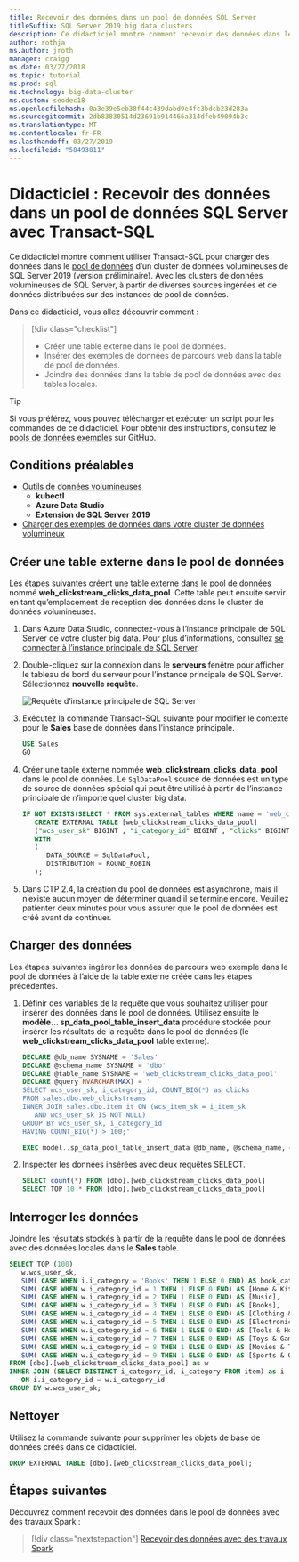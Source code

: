 ```yaml
---
title: Recevoir des données dans un pool de données SQL Server
titleSuffix: SQL Server 2019 big data clusters
description: Ce didacticiel montre comment recevoir des données dans le pool de données d’un cluster de données volumineuses de SQL Server 2019 (version préliminaire) avec la procédure stockée de sp_data_pool_table_insert_data.
author: rothja
ms.author: jroth
manager: craigg
ms.date: 03/27/2018
ms.topic: tutorial
ms.prod: sql
ms.technology: big-data-cluster
ms.custom: seodec18
ms.openlocfilehash: 0a3e39e5eb38f44c439dabd9e4fc3bdcb23d283a
ms.sourcegitcommit: 2db83830514d23691b914466a314dfeb49094b3c
ms.translationtype: MT
ms.contentlocale: fr-FR
ms.lasthandoff: 03/27/2019
ms.locfileid: "58493811"
---
```

# <a name="tutorial-ingest-data-into-a-sql-server-data-pool-with-transact-sql"></a>Didacticiel : Recevoir des données dans un pool de données SQL Server avec Transact-SQL

Ce didacticiel montre comment utiliser Transact-SQL pour charger des données dans le [pool de données](concept-data-pool.md) d’un cluster de données volumineuses de SQL Server 2019 (version préliminaire). Avec les clusters de données volumineuses de SQL Server, à partir de diverses sources ingérées et de données distribuées sur des instances de pool de données.

Dans ce didacticiel, vous allez découvrir comment :

> [!div class="checklist"]
> * Créer une table externe dans le pool de données.
> * Insérer des exemples de données de parcours web dans la table de pool de données.
> * Joindre des données dans la table de pool de données avec des tables locales.

> [!TIP]
> Si vous préférez, vous pouvez télécharger et exécuter un script pour les commandes de ce didacticiel. Pour obtenir des instructions, consultez le [pools de données exemples](https://github.com/Microsoft/sql-server-samples/tree/master/samples/features/sql-big-data-cluster/data-pool) sur GitHub.

## <a id="prereqs"></a> Conditions préalables

- [Outils de données volumineuses](deploy-big-data-tools.md)
   - **kubectl**
   - **Azure Data Studio**
   - **Extension de SQL Server 2019**
- [Charger des exemples de données dans votre cluster de données volumineux](tutorial-load-sample-data.md)

## <a name="create-an-external-table-in-the-data-pool"></a>Créer une table externe dans le pool de données

Les étapes suivantes créent une table externe dans le pool de données nommé **web_clickstream_clicks_data_pool**. Cette table peut ensuite servir en tant qu’emplacement de réception des données dans le cluster de données volumineuses.

1. Dans Azure Data Studio, connectez-vous à l’instance principale de SQL Server de votre cluster big data. Pour plus d’informations, consultez [se connecter à l’instance principale de SQL Server](connect-to-big-data-cluster.md#master).

1. Double-cliquez sur la connexion dans le **serveurs** fenêtre pour afficher le tableau de bord du serveur pour l’instance principale de SQL Server. Sélectionnez **nouvelle requête**.

   ![Requête d’instance principale de SQL Server](./media/tutorial-data-pool-ingest-sql/sql-server-master-instance-query.png)

1. Exécutez la commande Transact-SQL suivante pour modifier le contexte pour le **Sales** base de données dans l’instance principale.

   ```sql
   USE Sales
   GO
   ```

1. Créer une table externe nommée **web_clickstream_clicks_data_pool** dans le pool de données. Le `SqlDataPool` source de données est un type de source de données spécial qui peut être utilisé à partir de l’instance principale de n’importe quel cluster big data.

   ```sql
   IF NOT EXISTS(SELECT * FROM sys.external_tables WHERE name = 'web_clickstream_clicks_data_pool')
      CREATE EXTERNAL TABLE [web_clickstream_clicks_data_pool]
      ("wcs_user_sk" BIGINT , "i_category_id" BIGINT , "clicks" BIGINT)
      WITH
      (
         DATA_SOURCE = SqlDataPool,
         DISTRIBUTION = ROUND_ROBIN
      );
   ```
  
1. Dans CTP 2.4, la création du pool de données est asynchrone, mais il n’existe aucun moyen de déterminer quand il se termine encore. Veuillez patienter deux minutes pour vous assurer que le pool de données est créé avant de continuer.

## <a name="load-data"></a>Charger des données

Les étapes suivantes ingérer les données de parcours web exemple dans le pool de données à l’aide de la table externe créée dans les étapes précédentes.

1. Définir des variables de la requête que vous souhaitez utiliser pour insérer des données dans le pool de données. Utilisez ensuite le **modèle... sp_data_pool_table_insert_data** procédure stockée pour insérer les résultats de la requête dans le pool de données (le **web_clickstream_clicks_data_pool** table externe).

   ```sql
   DECLARE @db_name SYSNAME = 'Sales'
   DECLARE @schema_name SYSNAME = 'dbo'
   DECLARE @table_name SYSNAME = 'web_clickstream_clicks_data_pool'
   DECLARE @query NVARCHAR(MAX) = '
   SELECT wcs_user_sk, i_category_id, COUNT_BIG(*) as clicks
   FROM sales.dbo.web_clickstreams
   INNER JOIN sales.dbo.item it ON (wcs_item_sk = i_item_sk
      AND wcs_user_sk IS NOT NULL)
   GROUP BY wcs_user_sk, i_category_id
   HAVING COUNT_BIG(*) > 100;'

   EXEC model..sp_data_pool_table_insert_data @db_name, @schema_name, @table_name, @query
   ```

1. Inspecter les données insérées avec deux requêtes SELECT.

   ```sql
   SELECT count(*) FROM [dbo].[web_clickstream_clicks_data_pool]
   SELECT TOP 10 * FROM [dbo].[web_clickstream_clicks_data_pool]  
   ```

## <a name="query-the-data"></a>Interroger les données

Joindre les résultats stockés à partir de la requête dans le pool de données avec des données locales dans le **Sales** table.

```sql
SELECT TOP (100)
   w.wcs_user_sk,
   SUM( CASE WHEN i.i_category = 'Books' THEN 1 ELSE 0 END) AS book_category_clicks,
   SUM( CASE WHEN w.i_category_id = 1 THEN 1 ELSE 0 END) AS [Home & Kitchen],
   SUM( CASE WHEN w.i_category_id = 2 THEN 1 ELSE 0 END) AS [Music],
   SUM( CASE WHEN w.i_category_id = 3 THEN 1 ELSE 0 END) AS [Books],
   SUM( CASE WHEN w.i_category_id = 4 THEN 1 ELSE 0 END) AS [Clothing & Accessories],
   SUM( CASE WHEN w.i_category_id = 5 THEN 1 ELSE 0 END) AS [Electronics],
   SUM( CASE WHEN w.i_category_id = 6 THEN 1 ELSE 0 END) AS [Tools & Home Improvement],
   SUM( CASE WHEN w.i_category_id = 7 THEN 1 ELSE 0 END) AS [Toys & Games],
   SUM( CASE WHEN w.i_category_id = 8 THEN 1 ELSE 0 END) AS [Movies & TV],
   SUM( CASE WHEN w.i_category_id = 9 THEN 1 ELSE 0 END) AS [Sports & Outdoors]
FROM [dbo].[web_clickstream_clicks_data_pool] as w
INNER JOIN (SELECT DISTINCT i_category_id, i_category FROM item) as i
   ON i.i_category_id = w.i_category_id
GROUP BY w.wcs_user_sk;
```

## <a name="clean-up"></a>Nettoyer

Utilisez la commande suivante pour supprimer les objets de base de données créés dans ce didacticiel.

```sql
DROP EXTERNAL TABLE [dbo].[web_clickstream_clicks_data_pool];
```

## <a name="next-steps"></a>Étapes suivantes

Découvrez comment recevoir des données dans le pool de données avec des travaux Spark :
> [!div class="nextstepaction"]
> [Recevoir des données avec des travaux Spark](tutorial-data-pool-ingest-spark.md)
